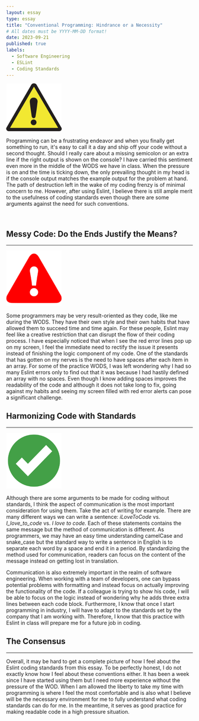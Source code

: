 ```yaml
---
layout: essay
type: essay
title: "Conventional Programming: Hindrance or a Necessity"
# All dates must be YYYY-MM-DD format!
date: 2023-09-21
published: true
labels:
  - Software Engineering
  - ESLint
  - Coding Standards
---
```


<img width="150px" class="rounded float-start pe-4" src="../img/codingstandards/warning.jpg">

Programming can be a frustrating endeavor and when you finally get something to run, it's easy to call it a day and ship off your code without a second thought. Should I really care about a missing semicolon or an extra line if the right output is shown on the console? I have carried this sentiment even more in the middle of the WODS we have in class. When the pressure is on and the time is ticking down, the only prevailing thought in my head is if the console output matches the example output for the problem at hand. The path of destruction left in the wake of my coding frenzy is of minimal concern to me. However, after using Eslint, I believe there is still ample merit to the usefulness of coding standards even though there are some arguments against the need for such conventions.

<br/>

## Messy Code: Do the Ends Justify the Means?
<hr >

<img width="150px" class="rounded float-start pe-4" src="../img/codingstandards/error.png">

Some programmers may be very result-oriented as they code, like me during the WODS. They have their own style and their own habits that have allowed them to succeed time and time again. For these people, Eslint may feel like a creative restriction that can disrupt the flow of their coding process. I have especially noticed that when I see the red error lines pop up on my screen, I feel the immediate need to rectify the issue it presents instead of finishing the logic component of my code. One of the standards that has gotten on my nerves is the need to have spaces after each item in an array. For some of the practice WODS, I was left wondering why I had so many Eslint errors only to find out that it was because I had hastily defined an array with no spaces. Even though I know adding spaces improves the readability of the code and although it does not take long to fix, going against my habits and seeing my screen filled with red error alerts can pose a significant challenge. 

## Harmonizing Code with Standards
<hr >

<img width="150px" class="rounded float-start pe-4" src="../img/codingstandards/checkmark.png">  

  
Although there are some arguments to be made for coding without standards, I think the aspect of communication is the most important consideration for using them. Take the act of writing for example. There are many different ways we can write a sentence: <em>iLoveToCode</em> vs. <em>I_love_to_code</em> vs. <em>I love to code.</em> Each of these statements contains the same message but the method of communication is different. As programmers, we may have an easy time understanding camelCase and snake_case but the standard way to write a sentence in English is to separate each word by a space and end it in a period. By standardizing the method used for communication, readers can focus on the content of the message instead on getting lost in translation. 

Communication is also extremely important in the realm of software engineering. When working with a team of developers, one can bypass potential problems with formatting and instead focus on actually improving the functionality of the code. If a colleague is trying to show his code, I will be able to focus on the logic instead of wondering why he adds three extra lines between each code block. Furthermore, I know that once I start programming in industry, I will have to adapt to the standards set by the company that I am working with. Therefore, I know that this practice with Eslint in class will prepare me for a future job in coding.


## The Consensus
<hr >
  
Overall, it may be hard to get a complete picture of how I feel about the Eslint coding standards from this essay. To be perfectly honest, I do not exactly know how I feel about these conventions either. It has been a week since I have started using them but I need more experience without the pressure of the WOD. When I am allowed the liberty to take my time with programming is where I feel the most comfortable and is also what I believe will be the necessary environment for me to fully understand what coding standards can do for me. In the meantime, it serves as good practice for making readable code in a high pressure situation.
